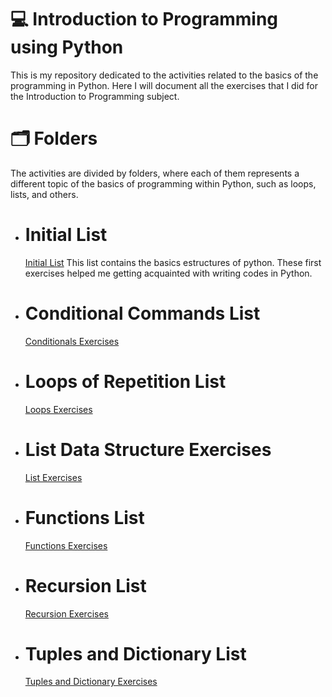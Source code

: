# 💻 Introduction to Programming using Python
This is my repository dedicated to the activities related to the basics of the programming in Python. Here I will document all the exercises that I did for the Introduction to Programming subject. 

# 🗂️ Folders
The activities are divided by folders, where each of them represents a different topic of the basics of programming within Python, such as loops, lists, and others.

- # Initial List
  [Initial List](https://github.com/renanrv4/IP_list/tree/main/initial_list) This list contains the basics estructures of python.
These first exercises helped me getting acquainted with writing codes in Python.

- # Conditional Commands List
  [Conditionals Exercises](https://github.com/renanrv4/IP_list/tree/main/List1)

- # Loops of Repetition List
  [Loops Exercises](https://github.com/renanrv4/IP_list/tree/main/List2)

- # List Data Structure Exercises
  [List Exercises](https://github.com/renanrv4/IP_list/tree/main/List3)

- # Functions List
  [Functions Exercises](https://github.com/renanrv4/IP_list/tree/main/List4)

- # Recursion List
  [Recursion Exercises](https://github.com/renanrv4/IP_list/tree/main/List5)

- # Tuples and Dictionary List
  [Tuples and Dictionary Exercises](https://github.com/renanrv4/IP_list/tree/main/List6)




